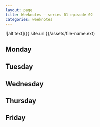 ```yaml
---
layout: page
title: Weeknotes – series 01 episode 02
categories: weeknotes
---
```


![alt text]({{ site.url }}/assets/file-name.ext)

<p class="lede"></p>

## Monday

## Tuesday

## Wednesday

## Thursday

## Friday
